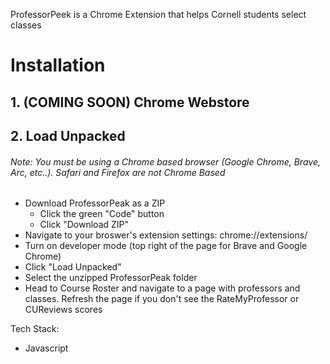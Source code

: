 ProfessorPeek is a Chrome Extension that helps Cornell students select classes

# Installation

## 1. (COMING SOON) Chrome Webstore

## 2. Load Unpacked

###### Note: You must be using a Chrome based browser (Google Chrome, Brave, Arc, etc..). Safari and Firefox are not Chrome Based

- Download ProfessorPeak as a ZIP
  - Click the green "Code" button
  - Click "Download ZIP"
- Navigate to your broswer's extension settings: chrome://extensions/
- Turn on developer mode (top right of the page for Brave and Google Chrome)
- Click "Load Unpacked"
- Select the unzipped ProfessorPeak folder
- Head to Course Roster and navigate to a page with professors and classes. Refresh the page if you don't see the RateMyProfessor or CUReviews scores

Tech Stack:

- Javascript
